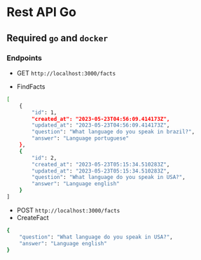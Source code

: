 # Rest API Go

## Required `go` and `docker`

### Endpoints

- GET `http://localhost:3000/facts`

- FindFacts
```bash
[
	{
		"id": 1,
		"created_at": "2023-05-23T04:56:09.414173Z",
		"updated_at": "2023-05-23T04:56:09.414173Z",
		"question": "What language do you speak in brazil?",
		"answer": "Language portuguese"
	},
	{
		"id": 2,
		"created_at": "2023-05-23T05:15:34.510283Z",
		"updated_at": "2023-05-23T05:15:34.510283Z",
		"question": "What language do you speak in USA?",
		"answer": "Language english"
	}
]
```

- POST `http://localhost:3000/facts`
- CreateFact
```bash
{
	"question": "What language do you speak in USA?",
	"answer": "Language english"
}
```